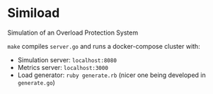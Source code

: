 # Simiload

Simulation of an Overload Protection System

`make` compiles `server.go` and runs a docker-compose cluster with:

- Simulation server: `localhost:8080`
- Metrics server: `localhost:3000`
- Load generator: `ruby generate.rb` (nicer one being developed in `generate.go`)
